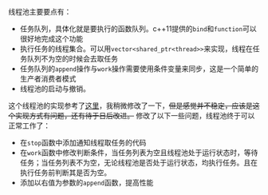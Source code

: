 线程池主要要点有：
- 任务队列，具体化就是要执行的函数队列。c++11提供的`bind`和`function`可以很好地完成这个功能
- 执行任务的线程集合。可以用`vector<shared_ptr<thread>>`来实现，线程在任务队列不为空的时候会去取任务
- 任务队列的`append`操作与`work`操作需要使用条件变量来同步，这是一个简单的生产者消费者模式
- 线程池的启动与撤销。


这个线程池的实现参考了[这里](http://blog.csdn.net/shreck66/article/details/50412986)，我稍微修改了一下，~~但是感觉并不稳定，应该是这个实现方式有问题，还有待于日后改进。~~
修改了以下一些问题，线程池终于可以正常工作了：
- 在`stop`函数中添加通知线程取任务的代码
- 在`work`函数中修改判断条件，当任务列表为空且线程池处于运行状态时，等待任务；当任务列表不为空，无论线程池是否处于运行状态，均执行任务。且在执行任务前判断其是否为空。
- 添加以右值为参数的`append`函数，提高性能
